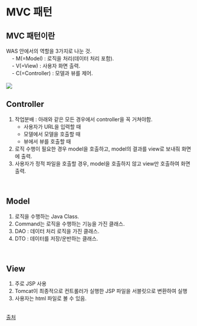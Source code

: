 # MVC 패턴
## MVC 패턴이란
WAS 안에서의 역할을 3가지로 나눈 것.  
&nbsp;&nbsp;&nbsp;&nbsp;- M(=Model) : 로직을 처리(데이터 처리 포함).  
&nbsp;&nbsp;&nbsp;&nbsp;- V(=View) : 사용자 화면 출력.  
&nbsp;&nbsp;&nbsp;&nbsp;- C(=Controller) : 모델과 뷰를 제어.  
<br>
<img src="https://user-images.githubusercontent.com/66666533/101716324-65cdbf00-3ae0-11eb-874b-3a14e5f92d68.png">
<br>

## Controller
1. 작업분배 : 아래와 같은 모든 경우에서 controller을 꼭 거쳐야함.
    - 사용자가 URL을 입력할 때  
    - 모델에서 모델을 호출할 때
    - 뷰에서 뷰를 호출할 때 
2. 로직 수행이 필요한 경우 model을 호출하고, model의 결과를 view로 보내줘 화면에 출력.
3. 사용자가 정적 파일을 호출할 경우, model을 호출하지 않고 view만 호출하여 화면 출력.  
<br>

## Model
1. 로직을 수행하는 Java Class.
2. Command는 로직을 수행하는 기능을 가진 클래스.
3. DAO : 데이터 처리 로직을 가진 클래스.
4. DTO : 데이터를 저장/운반하는 클래스.
<br>

## View
1. 주로 JSP 사용
2. Tomcat이 최종적으로 컨트롤러가 실행한 JSP 파일을 서블릿으로 변환하여 실행
3. 사용자는 html 파일로 볼 수 있음.
<br><br>

[출처](https://codevang.tistory.com/192?category=844272)